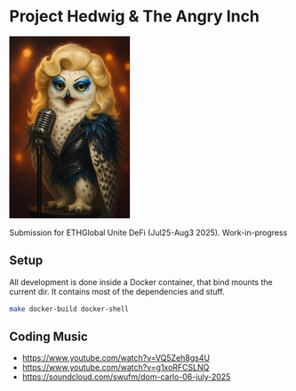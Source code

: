 # Project Hedwig & The Angry Inch

![](hedwig.jpg)

Submission for ETHGlobal Unite DeFi (Jul25-Aug3 2025). Work-in-progress

## Setup

All development is done inside a Docker container, that bind mounts the current dir. It contains most of the dependencies and stuff.

```bash
make docker-build docker-shell
```

## Coding Music

 * https://www.youtube.com/watch?v=VQ5Zeh8gs4U
 * https://www.youtube.com/watch?v=g1xoRFCSLNQ
 * https://soundcloud.com/swufm/dom-carlo-06-july-2025
